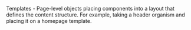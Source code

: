 Templates - Page-level objects placing components into a layout that defines the content structure. For example, taking a header organism and placing it on a homepage template.